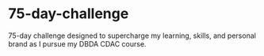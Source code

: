 # 75-day-challenge
 75-day challenge designed to supercharge my learning, skills, and personal brand as I pursue my DBDA CDAC course. 
